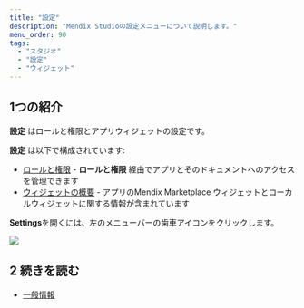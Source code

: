 ```yaml
---
title: "設定"
description: "Mendix Studioの設定メニューについて説明します。"
menu_order: 90
tags:
  - "スタジオ"
  - "設定"
  - "ウィジェット"
---
```


## 1つの紹介

**設定** はロールと権限とアプリウィジェットの設定です。

**設定** は以下で構成されています:

* [ロールと権限](settings-security) - **ロールと権限** 経由でアプリとそのドキュメントへのアクセスを管理できます
* [ウィジェットの概要](settings-widget-overview) - アプリのMendix Marketplace ウィジェットとローカルウィジェットに関する情報が含まれています

**Settings**を開くには、左のメニューバーの歯車アイコンをクリックします。

![](attachments/settings/settings-icon.png)

## 2 続きを読む

* [一般情報](general)
